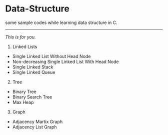 # Data-Structure
some sample codes while learning data structure in C.
***
*This is for you.*

1. Linked Lists
* Single Linked List Without Head Node
* Non-decreasing Single Linked List With Head Node
* Single Linked Stack
* Single Linked Queue
2. Tree
* Binary Tree
* Binary Search Tree
* Max Heap
3. Graph
* Adjacency Martix Graph
* Adjacency List Graph
